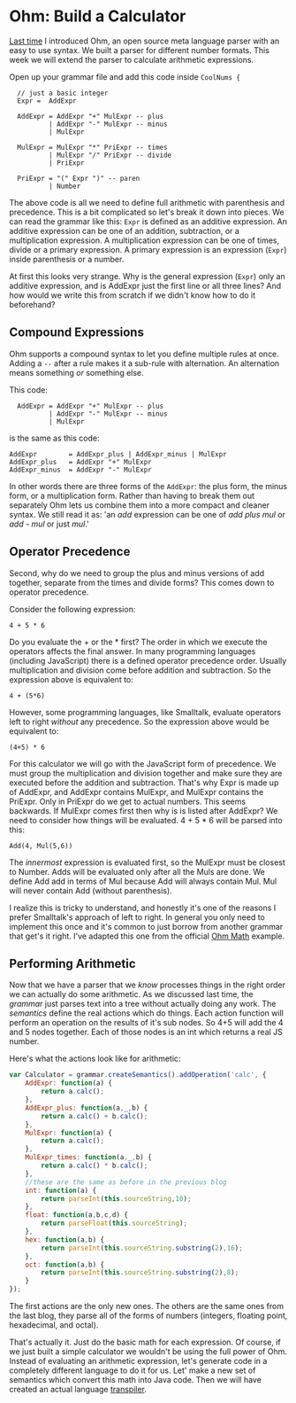 # Ohm: Build a Calculator


[Last time](link) I introduced Ohm, an open source meta language parser with an easy to use syntax. We built a parser for different number formats.  This week we will extend the parser to calculate arithmetic expressions.

Open up your grammar file and add this code inside `CoolNums {`

```
  // just a basic integer
  Expr =  AddExpr

  AddExpr = AddExpr "+" MulExpr -- plus
          | AddExpr "-" MulExpr -- minus
          | MulExpr

  MulExpr = MulExpr "*" PriExpr -- times
          | MulExpr "/" PriExpr -- divide
          | PriExpr

  PriExpr = "(" Expr ")" -- paren
          | Number
```

The above code is all we need to define full arithmetic with parenthesis and precedence. This is a bit complicated so let's break it down into pieces. We can read the grammar like this: `Expr` is defined as an additive expression. An additive expression can be one of an addition, subtraction, or a multiplication expression. A multiplication expression can be one of times, divide or a primary expression. A primary expression is an expression (`Expr`) inside parenthesis or a number.

At first this looks very strange.  Why is the general expression (`Expr`) only
an additive expression, and is AddExpr just the first line or all three lines? And how would we write this from scratch if we didn't know how to do it beforehand?

## Compound Expressions

Ohm supports a compound syntax to let you define multiple rules at once. Adding a `--` after a rule makes it a sub-rule with alternation. An alternation means something *or* something else.
 
This code:

```
  AddExpr = AddExpr "+" MulExpr -- plus
          | AddExpr "-" MulExpr -- minus
          | MulExpr
```

is the same as this code:

```
AddExpr        = AddExpr_plus | AddExpr_minus | MulExpr
AddExpr_plus   = AddExpr "+" MulExpr
AddExpr_minus  = AddExpr "-" MulExpr
```

In other words there are three forms of the `AddExpr`: the plus form, the minus form, or a multiplication form. Rather than having to break them out separately Ohm lets us combine them into a more compact and cleaner syntax.  We still read it as:  'an _add_ expression can be one of _add plus mul_ or _add - mul_ or just _mul_.'


## Operator Precedence

Second, why do we need to group the plus and minus versions of add together, separate from the times and divide forms?  This comes down to operator precedence.

Consider the following expression:

```
4 + 5 * 6
```

Do you evaluate the + or the * first? The order in which we execute the operators affects the final answer. In many programming languages (including JavaScript)  there is a defined operator precedence order. Usually multiplication and division come before addition and subtraction.  So the expression above is equivalent to:

```
4 + (5*6)
```

However, some programming languages, like Smalltalk, evaluate operators
left to right *without* any precedence. So the expression above would be equivalent to:

```
(4+5) * 6
```

For this calculator we will go with the JavaScript form of precedence. We must group the multiplication and division together and make sure they are executed before the addition and subtraction. That's why Expr is made up of AddExpr, and AddExpr contains MulExpr, and MulExpr contains the PriExpr. Only in PriExpr do we get to actual numbers.  This seems backwards. If MulExpr comes first then why is is listed after AddExpr? We need to consider how things will be evaluated.  4 + 5 * 6 will be parsed into this:

```
Add(4, Mul(5,6))
```

The *innermost* expression is evaluated first, so the MulExpr must be closest to Number.  Adds will be evaluated only after all the Muls are done. We define Add add in terms of Mul because Add will always contain Mul. Mul will never contain Add (without parenthesis). 

I realize this is tricky to understand, and honestly it's one of the reasons I prefer Smalltalk's approach of left to right.  In general you only need to implement this once and it's common to just borrow from another grammar that get's it right. I've adapted this one from the official [Ohm Math](https://github.com/cdglabs/ohm/blob/master/examples/math/index.html) example.

## Performing Arithmetic

Now that we have a parser that we *know* processes things in the right order we can actually do some arithmetic. As we discussed last time, the _grammar_ just parses text into a tree without actually doing any work. The _semantics_ define the real actions which do things. Each action function will perform an operation on the results of it's sub nodes.  So 4+5 will add the 4 and 5 nodes together. Each of those nodes is an int which returns a real JS number.

Here's what the actions look like for arithmetic:

``` javascript
var Calculator = grammar.createSemantics().addOperation('calc', {
    AddExpr: function(a) {
        return a.calc();
    },
    AddExpr_plus: function(a,_,b) {
        return a.calc() + b.calc();
    },
    MulExpr: function(a) {
        return a.calc();
    },
    MulExpr_times: function(a,_,b) {
        return a.calc() * b.calc();
    },
    //these are the same as before in the previous blog
    int: function(a) {
        return parseInt(this.sourceString,10);
    },
    float: function(a,b,c,d) {
        return parseFloat(this.sourceString);
    },
    hex: function(a,b) {
        return parseInt(this.sourceString.substring(2),16);
    },
    oct: function(a,b) {
        return parseInt(this.sourceString.substring(2),8);
    }
});
```


The first actions are the only new ones. The others are the same ones from the last blog, they parse all of the forms of numbers (integers, floating point, hexadecimal, and octal).


That's actually it.  Just do the basic math for each expression.  Of course, 
if we just built a simple calculator we wouldn't be using the full power of Ohm. 
Instead of evaluating an arithmetic expression, let's generate code in a 
completely different language to do it for us.  Let' make a new set of semantics 
which convert this math into Java code.  Then we will have created an actual 
language [transpiler](https://en.wikipedia.org/wiki/Source-to-source_compiler).


